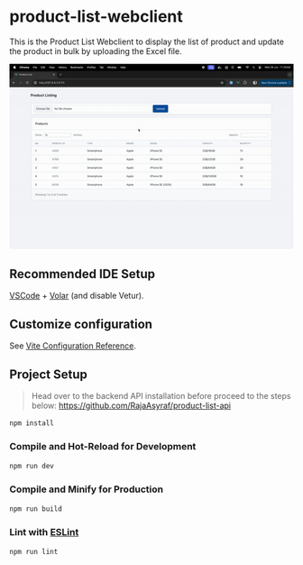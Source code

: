 # product-list-webclient

This is the Product List Webclient to display the list of product and update the product in bulk by uploading the Excel file.

![alt text](product-list.gif)

## Recommended IDE Setup

[VSCode](https://code.visualstudio.com/) + [Volar](https://marketplace.visualstudio.com/items?itemName=Vue.volar) (and disable Vetur).

## Customize configuration

See [Vite Configuration Reference](https://vitejs.dev/config/).

## Project Setup

> Head over to the backend API installation before proceed to the steps below: <https://github.com/RajaAsyraf/product-list-api>

```sh
npm install
```

### Compile and Hot-Reload for Development

```sh
npm run dev
```

### Compile and Minify for Production

```sh
npm run build
```

### Lint with [ESLint](https://eslint.org/)

```sh
npm run lint
```
